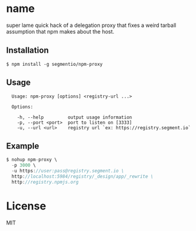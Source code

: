 
# name

  super lame quick hack of a delegation proxy that fixes
  a weird tarball assumption that npm makes about the host.

## Installation

```
$ npm install -g segmentio/npm-proxy
```

## Usage

```
  Usage: npm-proxy [options] <registry-url ...>

  Options:

    -h, --help         output usage information
    -p, --port <port>  port to listen on [3333]
    -u, --url <url>    registry url `ex: https://registry.segment.io`
```

## Example

```js
$ nohup npm-proxy \
  -p 3000 \
  -u https://user:pass@registry.segment.io \
  http://localhost:5984/registry/_design/app/_rewrite \
  http://registry.npmjs.org
```

# License

  MIT